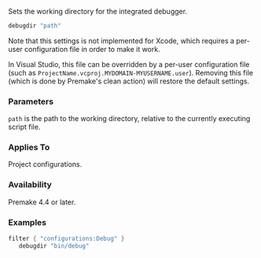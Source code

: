Sets the working directory for the integrated debugger.

```lua
debugdir "path"
```

Note that this settings is not implemented for Xcode, which requires a per-user configuration file in order to make it work.

In Visual Studio, this file can be overridden by a per-user configuration file (such as `ProjectName.vcproj.MYDOMAIN-MYUSERNAME.user`). Removing this file (which is done by Premake's clean action) will restore the default settings.

### Parameters ###

`path` is the path to the working directory, relative to the currently executing script file.

### Applies To ###

Project configurations.

### Availability ###

Premake 4.4 or later.


### Examples ###

```lua
filter { "configurations:Debug" }
   debugdir "bin/debug"
```
